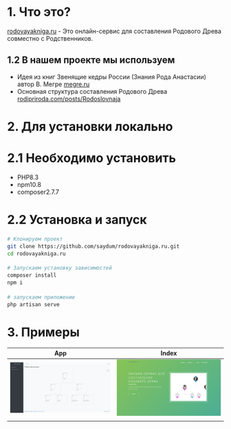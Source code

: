 # 1. Что это?
[rodovayakniga.ru](https://rodovayakniga.ru/) - Это онлайн-сервис для составления Родового Древа совместно с Родственников.

## 1.2 В нашем проекте мы используем
- Идея из книг Звенящие кедры России (Знания Рода Анастасии) автор В. Мегре [megre.ru](https://megre.ru/catalog/knigi/)
- Основная структура составления Родового Древа [rodipriroda.com/posts/Rodoslovnaja](https://rodipriroda.com/posts/Rodoslovnaja)


# 2. Для установки локально

# 2.1 Необходимо установить
- PHP8.3
- npm10.8
- composer2.7.7

# 2.2 Установка и запуск
```bash
# Клонируем проект
git clone https://github.com/saydum/rodovayakniga.ru.git
cd rodovayakniga.ru

# Запускаем установку зависимостей
composer install
npm i

# запускаем приложение
php artisan serve
```

# 3. Примеры

| App                   | Index                 |
|-----------------------|-----------------------|
| ![](static/drevo.png) | ![](static/index.png) | 
|                       |                       |


